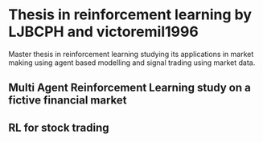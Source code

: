 # Thesis in reinforcement learning by LJBCPH and victoremil1996
Master thesis in reinforcement learning studying its applications in market making using agent based modelling and signal trading using market data.


## Multi Agent Reinforcement Learning study on a fictive financial market

## RL for stock trading
